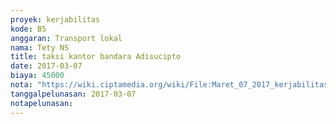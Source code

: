 ```yaml
---
proyek: kerjabilitas
kode: B5
anggaran: Transport lokal
nama: Tety NS
title: taksi kantor bandara Adisucipto
date: 2017-03-07
biaya: 45000
nota: "https://wiki.ciptamedia.org/wiki/File:Maret_07_2017_kerjabilitas_B5_taksi_kantor_bandara_tety.jpg"
tanggalpelunasan: 2017-03-07
notapelunasan:
---
```

